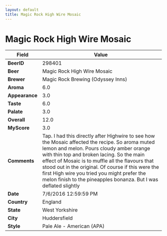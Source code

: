 ```yaml
---
layout: default
title: Magic Rock High Wire Mosaic
---
```


# Magic Rock High Wire Mosaic

| Field         | Value     |
|---------------|-----------|
| **BeerID** | 298401 |
| **Beer** | Magic Rock High Wire Mosaic |
| **Brewer** | Magic Rock Brewing (Odyssey Inns) |
| **Aroma** | 6.0 |
| **Appearance** | 3.0 |
| **Taste** | 6.0 |
| **Palate** | 3.0 |
| **Overall** | 12.0 |
| **MyScore** | 3.0 |
| **Comments** | Tap. I had this directly after Highwire to see how the Mosaic affected the recipe. So aroma muted lemon and melon. Pours cloudy amber orange with thin top and broken lacing. So the main effect of Mosaic is to muffle all the flavours that stood out in the original. Of course if this were the first High wire you tried you might prefer the melon finish to the pineapples bonanza. But I was deflated slightly  |
| **Date** | 7/6/2016 12:59:59 PM |
| **Country** | England |
| **State** | West Yorkshire |
| **City** | Huddersfield |
| **Style** | Pale Ale - American (APA) |
